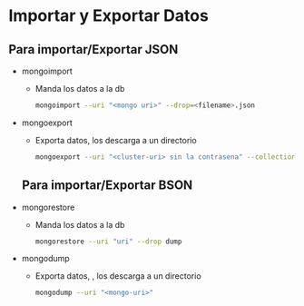 # Importar y Exportar Datos

## Para importar/Exportar JSON

- mongoimport

  - Manda los datos a la db

    ```bash
    mongoimport --uri "<mongo uri>" --drop=<filename>.json
    ```

    

- mongoexport

  - Exporta datos, los descarga a un directorio

    ```bash
    mongoexport --uri "<cluster-uri> sin la contrasena" --collection="<collection name>" --out=<filename>.json
    ```

  ## Para importar/Exportar BSON

  

- mongorestore

  - Manda los datos a la db

    ```bash
    mongorestore --uri "uri" --drop dump
    ```

    

- mongodump

  - Exporta datos, , los descarga a un directorio

    ```bash
    mongodump --uri "<mongo-uri>"
    ```

    

